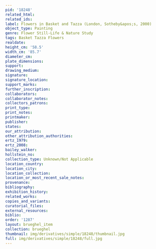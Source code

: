 ```yaml
---
pid: '18248'
related_html: 
related_ids: 
label: Flowers in Basket and Tazza (London, Sotheby&apos;s, 2000)
object_type: Painting
genre: Flower Still-Life & Nature Study
tags: Basket Tazza Flowers
realdate: 
height_cm: '58.5'
width_cm: '85.7'
diameter_cm: 
plate_dimensions: 
support: 
drawing_medium: 
signature: 
signature_location: 
support_marks: 
further_inscription: 
collaborators: 
collaborator_notes: 
collectors_patrons: 
print_type: 
print_notes: 
printmaker: 
publisher: 
states: 
our_attribution: 
other_attribution_authorities: 
ertz_1979: 
ertz_2008: 
bailey_walker: 
hollstein_no: 
collection_type: Unknown/Not Applicable
location_country: 
location_city: 
location_collection: 
location_or_most_recent_sale_notes: 
provenance: 
bibliography: 
exhibition_history: 
related_works: 
copies_and_variants: 
curatorial_files: 
external_resources: 
biblio: 
order: '1287'
layout: brueghel_item
collection: brueghel
thumbnail: img/derivatives/simple/18248/thumbnail.jpg
full: img/derivatives/simple/18248/full.jpg
---
```

